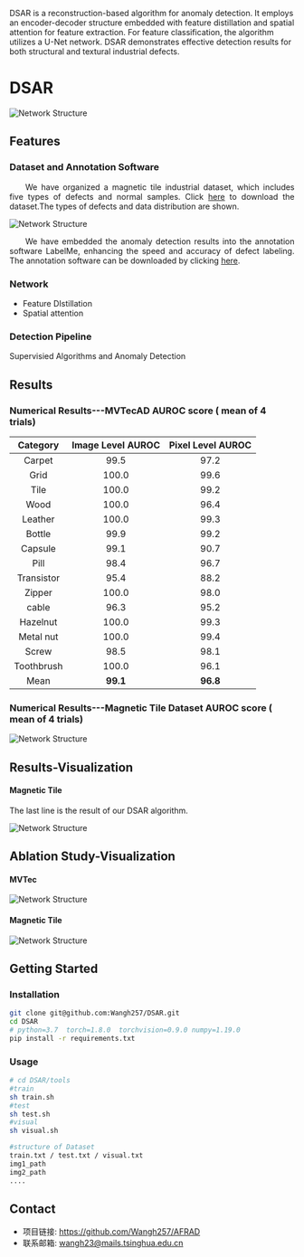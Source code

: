 DSAR is a reconstruction-based algorithm for anomaly detection. It employs an encoder-decoder structure embedded with feature distillation and spatial attention for feature extraction. For feature classification, the algorithm utilizes a U-Net network. DSAR demonstrates effective detection results for both structural and textural industrial defects.

# DSAR

![Network Structure](images/DSAR_structure.png)

## Features

### Dataset and Annotation Software

<div style="text-align: justify; text-indent: 2em;">
We have organized a magnetic tile industrial dataset, which includes five types of defects and normal samples. Click <a href="https://wangh257.github.io/AFRAD/data_download.html">here</a>  to download the dataset.The types of defects and data distribution are shown.
</div>

![Network Structure](images/data_distribution.png)

<div style="text-align: justify; text-indent: 2em;">
We have embedded the anomaly detection results into the annotation software LabelMe, enhancing the speed and accuracy of defect labeling. The annotation software can be downloaded by clicking <a href="https://wangh257.github.io/AFRAD/data_download.html">here</a>.
</div>

### Network

*   Feature DIstillation
*   Spatial attention

### Detection Pipeline

Supervisied Algorithms and Anomaly Detection

## Results

### Numerical Results---MVTecAD AUROC score ( mean of 4 trials)

| **Category** | **Image Level AUROC** | **Pixel Level AUROC** |
| :----------: | :-------------------: | :-------------------: |
|    Carpet    |          99.5         |          97.2         |
|     Grid     |         100.0         |          99.6         |
|     Tile     |         100.0         |          99.2         |
|     Wood     |         100.0         |          96.4         |
|    Leather   |         100.0         |          99.3         |
|    Bottle    |          99.9         |          99.2         |
|    Capsule   |          99.1         |          90.7         |
|     Pill     |          98.4         |          96.7         |
|  Transistor  |          95.4         |          88.2         |
|    Zipper    |         100.0         |          98.0         |
|     cable    |          96.3         |          95.2         |
|   Hazelnut   |         100.0         |          99.3         |
|   Metal nut  |         100.0         |          99.4         |
|     Screw    |          98.5         |          98.1         |
|  Toothbrush  |         100.0         |          96.1         |
|     Mean     |        **99.1**       |        **96.8**       |

### &#x20;Numerical Results---Magnetic Tile Dataset AUROC score ( mean of 4 trials)

![Network Structure](images/tile_result.png)

## Results-Visualization

#### Magnetic Tile 
The last line is the result of our DSAR algorithm.

![Network Structure](images/det_visualization_tile.png)

## Ablation Study-Visualization

#### MVTec 

![Network Structure](images/ablation_result_mvtec.png)

#### Magnetic Tile

![Network Structure](images/ablation_result_tile.png)

## Getting Started

### Installation
```bash
git clone git@github.com:Wangh257/DSAR.git
cd DSAR
# python=3.7  torch=1.8.0  torchvision=0.9.0 numpy=1.19.0 
pip install -r requirements.txt
```

### Usage

```bash
# cd DSAR/tools
#train
sh train.sh 
#test
sh test.sh
#visual
sh visual.sh

#structure of Dataset
train.txt / test.txt / visual.txt
img1_path
img2_path
....
```

## Contact

*   项目链接: <https://github.com/Wangh257/AFRAD>
*   联系邮箱: <wangh23@mails.tsinghua.edu.cn>

